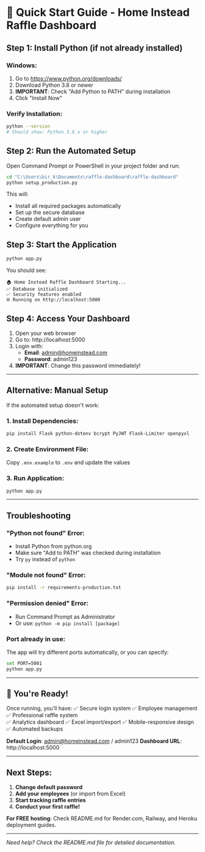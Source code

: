 # 🚀 **Quick Start Guide - Home Instead Raffle Dashboard**

## **Step 1: Install Python (if not already installed)**

### **Windows:**
1. Go to https://www.python.org/downloads/
2. Download Python 3.8 or newer
3. **IMPORTANT**: Check "Add Python to PATH" during installation
4. Click "Install Now"

### **Verify Installation:**
```bash
python --version
# Should show: Python 3.8.x or higher
```

## **Step 2: Run the Automated Setup**

Open Command Prompt or PowerShell in your project folder and run:

```bash
cd "C:\Users\bir_k\Documents\raffle-dashboard\raffle-dashboard"
python setup_production.py
```

This will:
- Install all required packages automatically
- Set up the secure database
- Create default admin user
- Configure everything for you

## **Step 3: Start the Application**

```bash
python app.py
```

You should see:
```
🏠 Home Instead Raffle Dashboard Starting...
✅ Database initialized
✅ Security features enabled
🌐 Running on http://localhost:5000
```

## **Step 4: Access Your Dashboard**

1. Open your web browser
2. Go to: http://localhost:5000
3. Login with:
   - **Email**: admin@homeinstead.com
   - **Password**: admin123
4. **IMPORTANT**: Change this password immediately!

---

## **Alternative: Manual Setup**

If the automated setup doesn't work:

### **1. Install Dependencies:**
```bash
pip install Flask python-dotenv bcrypt PyJWT Flask-Limiter openpyxl
```

### **2. Create Environment File:**
Copy `.env.example` to `.env` and update the values

### **3. Run Application:**
```bash
python app.py
```

---

## **Troubleshooting**

### **"Python not found" Error:**
- Install Python from python.org
- Make sure "Add to PATH" was checked during installation
- Try `py` instead of `python`

### **"Module not found" Error:**
```bash
pip install -r requirements-production.txt
```

### **"Permission denied" Error:**
- Run Command Prompt as Administrator
- Or use: `python -m pip install [package]`

### **Port already in use:**
The app will try different ports automatically, or you can specify:
```bash
set PORT=5001
python app.py
```

---

## **🎉 You're Ready!**

Once running, you'll have:
✅ Secure login system
✅ Employee management
✅ Professional raffle system  
✅ Analytics dashboard
✅ Excel import/export
✅ Mobile-responsive design
✅ Automated backups

**Default Login**: admin@homeinstead.com / admin123
**Dashboard URL**: http://localhost:5000

---

## **Next Steps:**

1. **Change default password**
2. **Add your employees** (or import from Excel)
3. **Start tracking raffle entries**
4. **Conduct your first raffle!**

**For FREE hosting**: Check README.md for Render.com, Railway, and Heroku deployment guides.

---

*Need help? Check the README.md file for detailed documentation.*